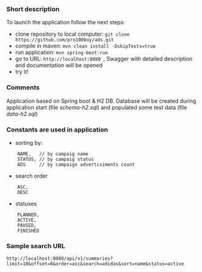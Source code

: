 ### Short description

To launch the application follow the next steps:

  - clone repository to local computer: `git clone https://github.com/pro100boy/ads.git`
  - compile in maven: `mvn clean install -DskipTests=true`
  - run application: `mvn spring-boot:run` 
  - go to URL: `http://localhost:8080 `, Swagger with detailed description and documentation will be opened
  - try it!

### Comments
Application based on Spring boot & H2 DB. 
Database will be created during application start (file *schema-h2.sql*) and populated some test data (file *data-h2.sql*)

### Constants are used in application

* sorting by:
``` 
    NAME,   // by campaig name
    STATUS, // by campaig status
    ADS     // by campaign advertisiments count
```
* search order
```
    ASC,
    DESC
```
* statuses
```
    PLANNED,
    ACTIVE,
    PAUSED,
    FINISHED
```
### Sample search URL

`http://localhost:8080/api/v1/summaries?limit=10&offset=0&order=asc&search=adidas&sort=name&status=active`
